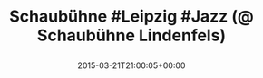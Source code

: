 ---
retweeted: false
source: <a href="http://www.eyeem.com" rel="nofollow">EyeEm</a>
entities:
  hashtags:
  - text: Leipzig
    indices:
    - '11'
    - '19'
  - text: Jazz
    indices:
    - '20'
    - '25'
  symbols: []
  user_mentions: []
  urls:
  - url: http://t.co/MgqbcuZ053
    expanded_url: http://EyeEm.com/p/61072857
    display_url: EyeEm.com/p/61072857
    indices:
    - '52'
    - '74'
display_text_range:
- '0'
- '74'
favorite_count: '1'
id_str: '579387021317300224'
truncated: false
retweet_count: '0'
id: '579387021317300224'
possibly_sensitive: false
created_at: Sat Mar 21 21:00:05 +0000 2015
favorited: false
full_text: 'Schaubühne #Leipzig #Jazz (@ Schaubühne Lindenfels)'
lang: de
quote_url: http://EyeEm.com/p/61072857
tags:
- Leipzig
- Jazz
- pesos/twitter
date: '2015-03-21T21:00:05+00:00'
src: https://twitter.com/bascht/status/579387021317300224
original_url: https://twitter.com/bascht/status/579387021317300224
type: twitter_tweet
text: 'Schaubühne #Leipzig #Jazz (@ Schaubühne Lindenfels)'
title: 'Schaubühne #Leipzig #Jazz (@ Schaubühne Lindenfels)

  '

---